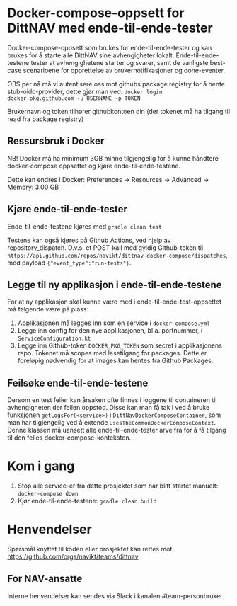 # Docker-compose-oppsett for DittNAV med ende-til-ende-tester
Docker-compose-oppsett som brukes for ende-til-ende-tester og kan brukes for å starte alle DittNAV sine avhengigheter lokalt.
Ende-til-ende-testene tester at avhengighetene starter og svarer, samt de vanligste best-case scenarioene for opprettelse av
brukernotifikasjoner og done-eventer.

OBS per nå må vi autentisere oss mot githubs package registry for å hente stub-oidc-provider, dette gjør man ved:
`docker login docker.pkg.github.com -u USERNAME -p TOKEN`

Brukernavn og token tilhører githubkontoen din (der tokenet må ha tilgang til read fra package registry)

## Ressursbruk i Docker
NB! Docker må ha minimum 3GB minne tilgjengelig for å kunne håndtere docker-compose oppsettet og kjøre ende-til-ende-testene. 

Dette kan endres i Docker: 
Preferences -> Resources -> Advanced -> Memory: 3.00 GB

## Kjøre ende-til-ende-tester

Ende-til-ende-testene kjøres med `gradle clean test`

Testene kan også kjøres på Github Actions, ved hjelp av repository_dispatch. D.v.s. et POST-kall med gyldig Github-token til 
`https://api.github.com/repos/navikt/dittnav-docker-compose/dispatches`, med payload `{"event_type":"run-tests"}`.

## Legge til ny applikasjon i ende-til-ende-testene

For at ny applikasjon skal kunne være med i ende-til-ende-test-oppsettet må følgende være på plass:
1. Applikasjonen må legges inn som en service i `docker-compose.yml`
2. Legge inn config for den nye applikasjonen, bl.a. portnummer, i `ServiceConfiguration.kt`
3. Legge inn Github-token `DOCKER_PKG_TOKEN` som secret i applikasjonens repo. Tokenet må scopes med lesetilgang for packages. Dette er foreløpig nødvendig for at images kan hentes fra Github Packages.

## Feilsøke ende-til-ende-testene

Dersom en test feiler kan årsaken ofte finnes i loggene til containeren til avhengigheten der feilen oppstod. Disse kan man få tak
i ved å bruke funksjonen `getLogsFor(<service>)` i `DittNavDockerComposeContainer`, som man har tilgjengelig ved å extende `UsesTheCommonDockerComposeContext`. Denne
klassen må uansett alle ende-til-ende-tester arve fra for å få tilgang til den felles docker-compose-konteksten.

# Kom i gang
1. Stop alle service-er fra dette prosjektet som har blitt startet manuelt: `docker-compose down`
2. Kjør ende-til-ende-testene: `gradle clean build`

# Henvendelser

Spørsmål knyttet til koden eller prosjektet kan rettes mot https://github.com/orgs/navikt/teams/dittnav

## For NAV-ansatte

Interne henvendelser kan sendes via Slack i kanalen #team-personbruker.
